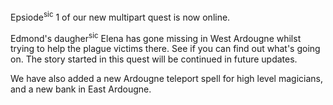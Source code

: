 Epsiode<sup>sic</sup> 1 of our new multipart quest is now online.

Edmond's daugher<sup>sic</sup> Elena has gone missing in West Ardougne whilst trying to help the plague victims there. See if you can find out what's going on. The story started in this quest will be continued in future updates.

We have also added a new Ardougne teleport spell for high level magicians, and a new bank in East Ardougne.
